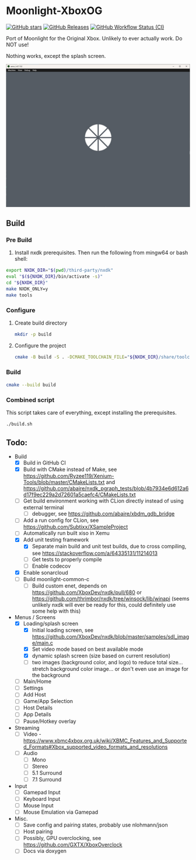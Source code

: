 # Moonlight-XboxOG

[![GitHub stars](https://img.shields.io/github/stars/lizardbyte/moonlight-xboxog.svg?logo=github&style=for-the-badge)](https://github.com/LizardByte/Moonlight-XboxOG)
[![GitHub Releases](https://img.shields.io/github/downloads/lizardbyte/moonlight-xboxog/total.svg?style=for-the-badge&logo=github)](https://github.com/LizardByte/Moonlight-XboxOG/releases/latest)
[![GitHub Workflow Status (CI)](https://img.shields.io/github/actions/workflow/status/lizardbyte/moonlight-xboxog/ci.yml.svg?branch=master&label=CI%20build&logo=github&style=for-the-badge)](https://github.com/LizardByte/Moonlight-XboxOG/actions/workflows/CI.yml?query=branch%3Amaster)

Port of Moonlight for the Original Xbox. Unlikely to ever actually work. Do NOT use!

Nothing works, except the splash screen.

![Splash Screen](./docs/images/loading.png)


## Build

### Pre Build

1. Install nxdk prerequisites. Then run the following from mingw64 or bash shell:

```bash
export NXDK_DIR="$(pwd)/third-party/nxdk"
eval "$(${NXDK_DIR}/bin/activate -s)"
cd "${NXDK_DIR}"
make NXDK_ONLY=y
make tools
```

### Configure

1. Create build directory

   ```bash
   mkdir -p build
   ```

2. Configure the project

   ```bash
   cmake -B build -S . -DCMAKE_TOOLCHAIN_FILE="${NXDK_DIR}/share/toolchain-nxdk.cmake"
   ```

### Build

```bash
cmake --build build
```

### Combined script

This script takes care of everything, except installing the prerequisites.

```bash
./build.sh
```

## Todo:

- Build
   - [x] Build in GitHub CI
   - [x] Build with CMake instead of Make, see https://github.com/Ryzee119/Xenium-Tools/blob/master/CMakeLists.txt and https://github.com/abaire/nxdk_pgraph_tests/blob/4b7934e6d612a6d17f9ec229a2d72601a5caefc4/CMakeLists.txt
   - [ ] Get build environment working with CLion directly instead of using external terminal
      - [ ] debugger, see https://github.com/abaire/xbdm_gdb_bridge
   - [ ] Add a run config for CLion, see https://github.com/Subtixx/XSampleProject
   - [ ] Automatically run built xiso in Xemu
   - [x] Add unit testing framework
      - [x] Separate main build and unit test builds, due to cross compiling, see https://stackoverflow.com/a/64335131/11214013
      - [ ] Get tests to properly compile
      - [ ] Enable codecov
   - [x] Enable sonarcloud
   - [ ] Build moonlight-common-c
      - [ ] Build custom enet, depends on https://github.com/XboxDev/nxdk/pull/680 or https://github.com/thrimbor/nxdk/tree/winsock/lib/winapi (seems unlikely nxdk will ever be ready for this, could definitely use some help with this)
- Menus / Screens
   - [x] Loading/splash screen
      - [x] Initial loading screen, see https://github.com/XboxDev/nxdk/blob/master/samples/sdl_image/main.c
      - [x] Set video mode based on best available mode
      - [x] dynamic splash screen (size based on current resolution)
      - [ ] two images (background color, and logo) to reduce total size... stretch background color image... or don't even use an image for the background
   - [ ] Main/Home
   - [ ] Settings
   - [ ] Add Host
   - [ ] Game/App Selection
   - [ ] Host Details
   - [ ] App Details
   - [ ] Pause/Hotkey overlay
- Streaming
   - [ ] Video - https://www.xbmc4xbox.org.uk/wiki/XBMC_Features_and_Supported_Formats#Xbox_supported_video_formats_and_resolutions
   - [ ] Audio
      - [ ] Mono
      - [ ] Stereo
      - [ ] 5.1 Surround
      - [ ] 7.1 Surround
- Input
   - [ ] Gamepad Input
   - [ ] Keyboard Input
   - [ ] Mouse Input
   - [ ] Mouse Emulation via Gamepad
- Misc.
  - [ ] Save config and pairing states, probably use nlohmann/json
  - [ ] Host pairing
  - [ ] Possibly, GPU overclocking, see https://github.com/GXTX/XboxOverclock
  - [ ] Docs via doxygen
